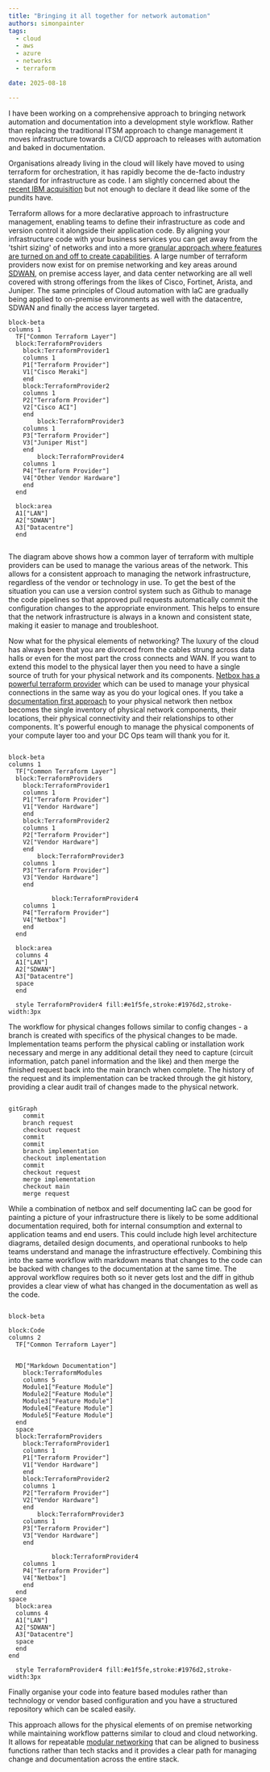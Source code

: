 ```yaml
---
title: "Bringing it all together for network automation"
authors: simonpainter
tags:
  - cloud
  - aws
  - azure
  - networks
  - terraform

date: 2025-08-18

---
```


I have been working on a comprehensive approach to bringing network automation and documentation into a development style workflow. Rather than replacing the traditional ITSM approach to change management it moves infrastructure towards a CI/CD approach to releases with automation and baked in documentation.

<!-- truncate -->

Organisations already living in the cloud will likely have moved to using terraform for orchestration, it has rapidly become the de-facto industry standard for infrastructure as code. I am slightly concerned about the [recent IBM acquisition](https://newsroom.ibm.com/2025-02-27-ibm-completes-acquisition-of-hashicorp,-creates-comprehensive,-end-to-end-hybrid-cloud-platform) but not enough to declare it dead like some of the pundits have.

Terraform allows for a more declarative approach to infrastructure management, enabling teams to define their infrastructure as code and version control it alongside their application code. By aligning your infrastructure code with your business services you can get away from the 'tshirt sizing' of networks and into a more [granular approach where features are turned on and off to create capabilities](modular-networking.md). A large number of terraform providers now exist for on premise networking and key areas around [SDWAN](sdwan-strategic-step-to-ztna.md), on premise access layer, and data center networking are all well covered with strong offerings from the likes of Cisco, Fortinet, Arista, and Juniper. The same principles of Cloud automation with IaC are gradually being applied to on-premise environments as well with the datacentre, SDWAN and finally the access layer targeted.

```mermaid
block-beta
columns 1
  TF["Common Terraform Layer"]
  block:TerraformProviders
    block:TerraformProvider1
    columns 1
    P1["Terraform Provider"]
    V1["Cisco Meraki"]
    end
    block:TerraformProvider2
    columns 1
    P2["Terraform Provider"]
    V2["Cisco ACI"]
    end
        block:TerraformProvider3
    columns 1
    P3["Terraform Provider"]
    V3["Juniper Mist"]
    end
        block:TerraformProvider4
    columns 1
    P4["Terraform Provider"]
    V4["Other Vendor Hardware"]
    end
  end

  block:area
  A1["LAN"]
  A2["SDWAN"]
  A3["Datacentre"]
  end
  
```

The diagram above shows how a common layer of terraform with multiple providers can be used to manage the various areas of the network. This allows for a consistent approach to managing the network infrastructure, regardless of the vendor or technology in use. To get the best of the situation you can use a version control system such as Github to manage the code pipelines so that approved pull requests automatically commit the configuration changes to the appropriate environment. This helps to ensure that the network infrastructure is always in a known and consistent state, making it easier to manage and troubleshoot.

Now what for the physical elements of networking? The luxury of the cloud has always been that you are divorced from the cables strung across data halls or even for the most part the cross connects and WAN. If you want to extend this model to the physical layer then you need to have a single source of truth for your physical network and its components. [Netbox has a powerful terraform provider](netbox-terraform.md) which can be used to manage your physical connections in the same way as you do your logical ones. If you take a [documentation first approach](documentation-first.md) to your physical network then netbox becomes the single inventory of physical network components, their locations, their physical connectivity and their relationships to other components. It's powerful enough to manage the physical components of your compute layer too and your DC Ops team will thank you for it.

```mermaid

block-beta
columns 1
  TF["Common Terraform Layer"]
  block:TerraformProviders
    block:TerraformProvider1
    columns 1
    P1["Terraform Provider"]
    V1["Vendor Hardware"]
    end
    block:TerraformProvider2
    columns 1
    P2["Terraform Provider"]
    V2["Vendor Hardware"]
    end
        block:TerraformProvider3
    columns 1
    P3["Terraform Provider"]
    V3["Vendor Hardware"]
    end

            block:TerraformProvider4
    columns 1
    P4["Terraform Provider"]
    V4["Netbox"]
    end
  end

  block:area
  columns 4
  A1["LAN"]
  A2["SDWAN"]
  A3["Datacentre"]
  space
  end

  style TerraformProvider4 fill:#e1f5fe,stroke:#1976d2,stroke-width:3px

```

The workflow for physical changes follows similar to config changes - a branch is created with specifics of the physical changes to be made. Implementation teams perform the physical cabling or installation work necessary and merge in any additional detail they need to capture (circuit information, patch panel information and the like) and then merge the finished request back into the main branch when complete. The history of the request and its implementation can be tracked through the git history, providing a clear audit trail of changes made to the physical network.

```mermaid

gitGraph
    commit
    branch request
    checkout request
    commit
    commit
    branch implementation
    checkout implementation
    commit
    checkout request
    merge implementation
    checkout main
    merge request

```

While a combination of netbox and self documenting IaC can be good for painting a picture of your infrastructure there is likely to be some additional documentation required, both for internal consumption and external to application teams and end users. This could include high level architecture diagrams, detailed design documents, and operational runbooks to help teams understand and manage the infrastructure effectively. Combining this into the same workflow with markdown means that changes to the code can be backed with changes to the documentation at the same time. The approval workflow requires both so it never gets lost and the diff in github provides a clear view of what has changed in the documentation as well as the code.

```mermaid

block-beta

block:Code
columns 2
  TF["Common Terraform Layer"]

  
  MD["Markdown Documentation"]
    block:TerraformModules
    columns 5
    Module1["Feature Module"]
    Module2["Feature Module"]
    Module3["Feature Module"]
    Module4["Feature Module"]
    Module5["Feature Module"]
  end
  space
  block:TerraformProviders
    block:TerraformProvider1
    columns 1
    P1["Terraform Provider"]
    V1["Vendor Hardware"]
    end
    block:TerraformProvider2
    columns 1
    P2["Terraform Provider"]
    V2["Vendor Hardware"]
    end
        block:TerraformProvider3
    columns 1
    P3["Terraform Provider"]
    V3["Vendor Hardware"]
    end

            block:TerraformProvider4
    columns 1
    P4["Terraform Provider"]
    V4["Netbox"]
    end
  end
space
  block:area
  columns 4
  A1["LAN"]
  A2["SDWAN"]
  A3["Datacentre"]
  space
  end
end

  style TerraformProvider4 fill:#e1f5fe,stroke:#1976d2,stroke-width:3px
```

Finally organise your code into feature based modules rather than technology or vendor based configuration and you have a structured repository which can be scaled easily.

This approach allows for the physical elements of on premise networking while maintaining workflow patterns similar to cloud and cloud networking. It allows for repeatable [modular networking](modular-networking.md) that can be aligned to business functions rather than tech stacks and it provides a clear path for managing change and documentation across the entire stack.
